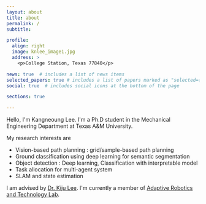 ```yaml
---
layout: about
title: about
permalink: /
subtitle: 

profile:
  align: right
  image: knlee_image1.jpg
  address: >
    <p>College Station, Texas 77840</p>

news: true  # includes a list of news items
selected_papers: true # includes a list of papers marked as "selected={true}"
social: true  # includes social icons at the bottom of the page

sections: true

---
```


Hello, I'm Kangneoung Lee.
I'm a Ph.D student in the Mechanical Engineering Department at Texas A&M University.

My research interests are
- Vision-based path planning : grid/sample-based path planning
- Ground classification using deep learning for semantic segmentation 
- Object detection : Deep learning, Classification with interpretable model
- Task allocation for multi-agent system
- SLAM and state estimation

I am advised by [Dr. Kiju Lee](https://engineering.tamu.edu/etid/profiles/lee-kiju.html).
I'm currently a member of [Adaptive Robotics and Technology Lab](https://art.engr.tamu.edu/).
